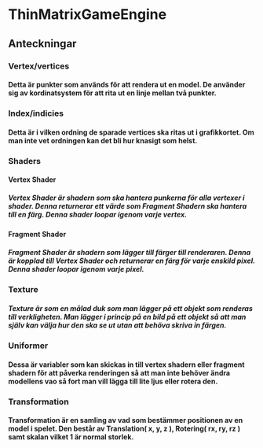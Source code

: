 # ThinMatrixGameEngine

## Anteckningar

### Vertex/vertices
#### Detta är punkter som används för att rendera ut en model. De använder sig av kordinatsystem för att rita ut en linje mellan två punkter.

### Index/indicies
#### Detta är i vilken ordning de sparade vertices ska ritas ut i grafikkortet. Om man inte vet ordningen kan det bli hur knasigt som helst.

### Shaders
#### Vertex Shader
##### Vertex Shader är shadern som ska hantera punkerna för alla vertexer i shader. Denna returnerar ett värde som Fragment Shadern ska hantera till en färg. Denna shader loopar igenom varje vertex.

#### Fragment Shader
##### Fragment Shader är shadern som lägger till färger till renderaren. Denna är kopplad till Vertex Shader och returnerar en färg för varje enskild pixel. Denna shader loopar igenom varje pixel. 

### Texture
##### Texture är som en målad duk som man lägger på ett objekt som renderas till verkligheten. Man lägger i princip på en bild på ett objekt så att man själv kan välja hur den ska se ut utan att behöva skriva in färgen.

### Uniformer
#### Dessa är variabler som kan skickas in till vertex shadern eller fragment shadern för att påverka renderingen så att man inte behöver ändra modellens vao så fort man vill lägga till lite ljus eller rotera den.

### Transformation
#### Transformation är en samling av vad som bestämmer positionen av en model i spelet. Den består av Translation( x, y, z ), Rotering( rx, ry, rz ) samt skalan vilket 1 är normal storlek.
